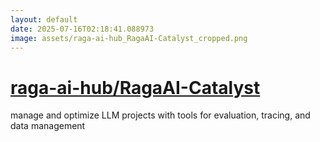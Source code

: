 ```yaml
---
layout: default
date: 2025-07-16T02:18:41.088973
image: assets/raga-ai-hub_RagaAI-Catalyst_cropped.png
---
```


# [raga-ai-hub/RagaAI-Catalyst](https://github.com/raga-ai-hub/RagaAI-Catalyst)

manage and optimize LLM projects with tools for evaluation, tracing, and data management
